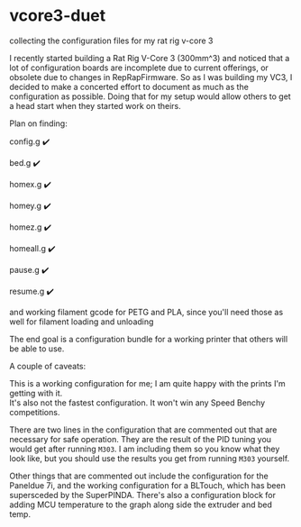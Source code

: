 # vcore3-duet
collecting the configuration files for my rat rig v-core 3 


I recently started building a Rat Rig V-Core 3 (300mm^3) and noticed that a lot of configuration boards are incomplete due to current offerings, or obsolete due to changes in RepRapFirmware.  So as I was building my VC3, I decided to make a concerted effort to document as much as the configuration as possible.  Doing that for my setup would allow others to get a head start when they started work on theirs.

Plan on finding:

config.g ✔️

bed.g ✔️

homex.g ✔️

homey.g ✔️

homez.g ✔️

homeall.g ✔️

pause.g ✔️

resume.g ✔️

and working filament gcode for PETG and PLA, since you'll need those as well for filament loading and unloading

The end goal is a configuration bundle for a working printer that others will be able to use.

A couple of caveats: 

This is a working configuration for me; I am quite happy with the prints I'm getting with it.  
It's also not the fastest configuration.  It won't win any Speed Benchy competitions.

There are two lines in the configuration that are commented out that are necessary for safe operation.  They are the result of the PID tuning you would get after running ```M303```.  I am including them so you know what they look like, but you should use the results you get from running ```M303``` yourself.

Other things that are commented out include the configuration for the Paneldue 7i, and the working configuration for a BLTouch, which has been supersceded by the SuperPINDA.  There's also a configuration block for adding MCU temperature to the graph along side the extruder and bed temp.
